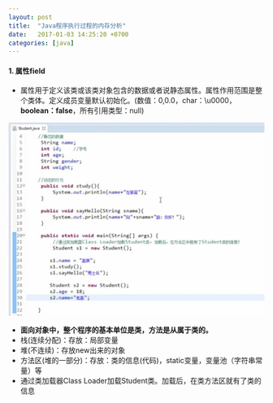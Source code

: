 ```yaml
---
layout: post
title:  "Java程序执行过程的内存分析"
date:   2017-01-03 14:25:20 +0700
categories: [java]
---
```


#### 1. 属性field ####


- 属性用于定义该类或该类对象包含的数据或者说静态属性。属性作用范围是整个类体。定义成员变量默认初始化。(数值：0,0.0，char：\u0000，**boolean：false**，所有引用类型：null) 

![](https://github.com/Qlb6x/Qlb6x.github.io/blob/master/img/4.jpg)

- **面向对象中，整个程序的基本单位是类，方法是从属于类的。**
- 栈(连续分配)：存放：局部变量
- 堆(不连续)：存放new出来的对象
- 方法区(堆的一部分)：存放：类的信息(代码)，static变量，变量池（字符串常量）等
- 通过类加载器Class Loader加载Student类。加载后，在类方法区就有了类的信息